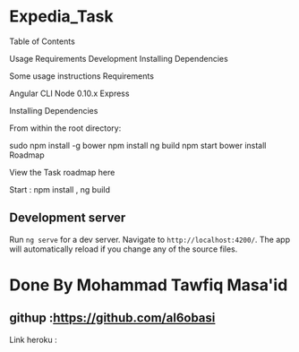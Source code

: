 # Expedia_Task
Table of Contents

Usage Requirements Development Installing Dependencies 

Some usage instructions
Requirements

Angular CLI Node 0.10.x Express 

Installing Dependencies

From within the root directory:

sudo npm install -g bower npm install ng build npm start bower install Roadmap

View the Task roadmap here

Start : npm install , ng build
## Development server
Run `ng serve` for a dev server. Navigate to `http://localhost:4200/`. The app will automatically reload if you change any of the source files.

# Done By Mohammad Tawfiq Masa'id  
## githup :https://github.com/al6obasi
Link heroku :  



